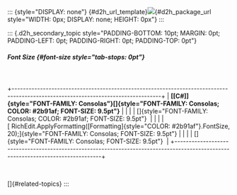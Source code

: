 ::: {style="DISPLAY: none"}
[](ms-xhelp:///?Id=d2h_url_template){#d2h_url_template}![](!package_url!){#d2h_package_url style="WIDTH: 0px; DISPLAY: none; HEIGHT: 0px"}
:::

::: {.d2h_secondary_topic style="PADDING-BOTTOM: 10pt; MARGIN: 0pt; PADDING-LEFT: 0pt; PADDING-RIGHT: 0pt; PADDING-TOP: 0pt"}
##### Font Size {#font-size style="tab-stops: 0pt"}

 

+----------------------------------------------------------------------------------------------------------------------------------+
| **[\[C#\]]{style="FONT-FAMILY: Consolas"}[]{style="FONT-FAMILY: Consolas; COLOR: #2b91af; FONT-SIZE: 9.5pt"}**                   |
|                                                                                                                                  |
| []{style="FONT-FAMILY: Consolas; COLOR: #2b91af; FONT-SIZE: 9.5pt"}                                                              |
|                                                                                                                                  |
| [ RichEdit.ApplyFormatting([Formatting]{style="COLOR: #2b91af"}.FontSize, 20);]{style="FONT-FAMILY: Consolas; FONT-SIZE: 9.5pt"} |
|                                                                                                                                  |
| []{style="FONT-FAMILY: Consolas; FONT-SIZE: 9.5pt"}                                                                              |
+----------------------------------------------------------------------------------------------------------------------------------+

 

[]{#related-topics}
:::

